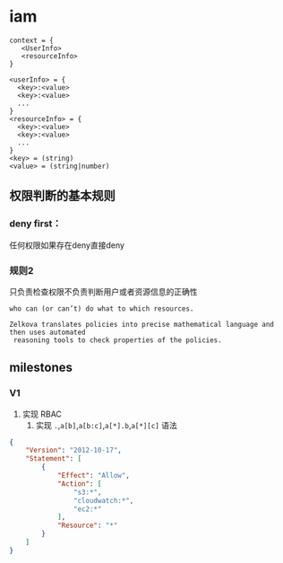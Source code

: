 # iam

```
context = {
   <UserInfo>
   <resourceInfo>
}

<userInfo> = {
  <key>:<value>
  <key>:<value>
  ...
}
<resourceInfo> = {
  <key>:<value>
  <key>:<value>
  ...
}
<key> = (string)
<value> = (string|number)

```
## 权限判断的基本规则

### deny first：
 任何权限如果存在deny直接deny
 
### 规则2 
 只负责检查权限不负责判断用户或者资源信息的正确性


```
who can (or can’t) do what to which resources.

Zelkova translates policies into precise mathematical language and then uses automated
 reasoning tools to check properties of the policies. 

```

## milestones
### V1
1. 实现 RBAC
   1. 实现 `.`,`a[b]`,`a[b:c]`,`a[*].b`,`a[*][c]` 语法
  
  
```json
{
    "Version": "2012-10-17",
    "Statement": [
        {
            "Effect": "Allow",
            "Action": [
                "s3:*",
                "cloudwatch:*",
                "ec2:*"
            ],
            "Resource": "*"
        }
    ]
}
```